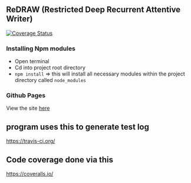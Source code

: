## ReDRAW (Restricted Deep Recurrent Attentive Writer)

[![Coverage Status](https://coveralls.io/repos/github/Kaynato/redraw/badge.svg?branch=npmtests)](https://coveralls.io/github/Kaynato/redraw?branch=npmtests)

### Installing Npm modules
 - Open terminal
 - Cd into project root directory
 - `npm install` => this will install all necessary modules within the project directory called `node_modules`

### Github Pages
View the site [here](https://kaynato.github.io/redraw/)

## program uses this to generate test log
https://travis-ci.org/

## Code coverage done via this
https://coveralls.io/
